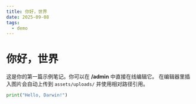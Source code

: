 ```yaml
---
title: 你好，世界
date: 2025-09-08
tags:
  - demo
---
```


# 你好，世界

这是你的第一篇示例笔记。你可以在 **/admin** 中直接在线编辑它。
在编辑器里插入图片会自动上传到 `assets/uploads/` 并使用相对路径引用。

```python
print("Hello, Darwin!")
```